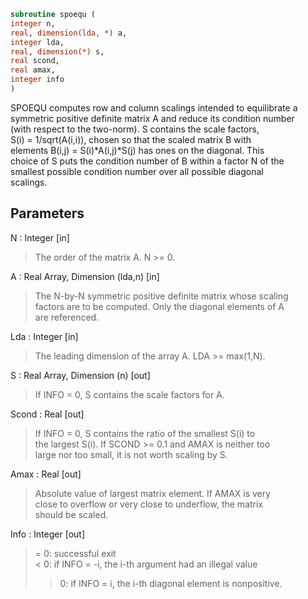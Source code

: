 ```fortran  
subroutine spoequ (  
integer n,  
real, dimension(lda, *) a,  
integer lda,  
real, dimension(*) s,  
real scond,  
real amax,  
integer info  
)  
```  
  
SPOEQU computes row and column scalings intended to equilibrate a  
symmetric positive definite matrix A and reduce its condition number  
(with respect to the two-norm).  S contains the scale factors,  
S(i) = 1/sqrt(A(i,i)), chosen so that the scaled matrix B with  
elements B(i,j) = S(i)*A(i,j)*S(j) has ones on the diagonal.  This  
choice of S puts the condition number of B within a factor N of the  
smallest possible condition number over all possible diagonal  
scalings.  
  
## Parameters  
N : Integer [in]  
> The order of the matrix A.  N >= 0.  
  
A : Real Array, Dimension (lda,n) [in]  
> The N-by-N symmetric positive definite matrix whose scaling  
> factors are to be computed.  Only the diagonal elements of A  
> are referenced.  
  
Lda : Integer [in]  
> The leading dimension of the array A.  LDA >= max(1,N).  
  
S : Real Array, Dimension (n) [out]  
> If INFO = 0, S contains the scale factors for A.  
  
Scond : Real [out]  
> If INFO = 0, S contains the ratio of the smallest S(i) to  
> the largest S(i).  If SCOND >= 0.1 and AMAX is neither too  
> large nor too small, it is not worth scaling by S.  
  
Amax : Real [out]  
> Absolute value of largest matrix element.  If AMAX is very  
> close to overflow or very close to underflow, the matrix  
> should be scaled.  
  
Info : Integer [out]  
> = 0:  successful exit  
> < 0:  if INFO = -i, the i-th argument had an illegal value  
> > 0:  if INFO = i, the i-th diagonal element is nonpositive.  
  
